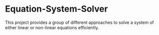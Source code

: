 # Equation-System-Solver
This project provides a group of different approaches to solve a system of either linear or non-linear equations efficiently.
